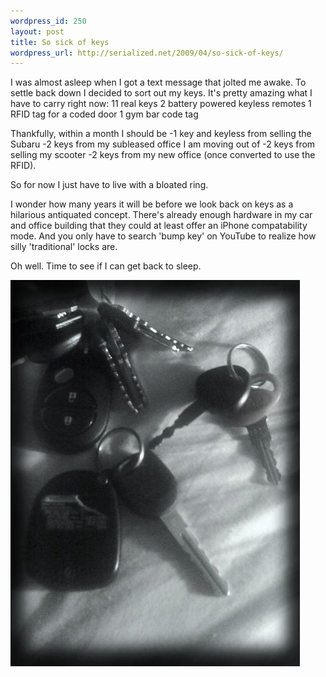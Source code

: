 ```yaml
--- 
wordpress_id: 250
layout: post
title: So sick of keys
wordpress_url: http://serialized.net/2009/04/so-sick-of-keys/
---
```

I was almost asleep when I got a text message that jolted me awake. To settle back down I decided to sort out my keys. It's pretty amazing what I have to carry right now: 
11 real keys
2 battery powered keyless remotes
1 RFID tag for a coded door
1 gym bar code tag

Thankfully, within a month I should be 
-1 key and keyless from selling the Subaru
-2 keys from my subleased office I am moving out of
-2 keys from selling my scooter
-2 keys from my new office (once converted to use the RFID). 

So for now I just have to live with a bloated ring. 

I wonder how many years it will be before we look back on keys as a hilarious antiquated concept. There's already enough hardware in my car and office building that they could at least offer an iPhone compatability mode. And you only have to search 'bump key' on YouTube to realize how silly 'traditional' locks are. 

Oh well. Time to see if I can get back to sleep.


[![img](/images/p-618-463-6325a197-4272-4a0c-8413-4fa3929547a3.jpeg "")](http://serialized.net/wp-content/uploads/2009/04/p-618-463-6325a197-4272-4a0c-8413-4fa3929547a3.jpeg)
